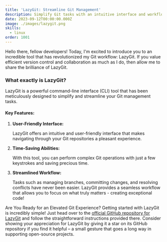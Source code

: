 ```yaml
---
title: 'LazyGit: Streamline Git Management'
description: Simplify Git tasks with an intuitive interface and workflow automation. Boost productivity and collaboration.
date: 2023-09-12T00:00:00.000Z
image: ./images/lazygit.png
skills:
  - linux
order: 1001
---
```


Hello there, fellow developers! Today, I'm excited to introduce you to an incredible tool that has revolutionized my Git workflow: LazyGit. If you value efficient version control and collaboration as much as I do, then allow me to share the brilliance of LazyGit.

### What exactly is LazyGit?

LazyGit is a powerful command-line interface (CLI) tool that has been meticulously designed to simplify and streamline your Git management tasks.

#### Key Features:

1. **User-Friendly Interface:**

   LazyGit offers an intuitive and user-friendly interface that makes navigating through your Git repositories a pleasant experience.

2. **Time-Saving Abilities:**

   With this tool, you can perform complex Git operations with just a few keystrokes and saving precious time.

3. **Streamlined Workflow:**

   Tasks such as managing branches, committing changes, and resolving conflicts have never been easier. LazyGit provides a seamless workflow that allows you to focus on what truly matters - creating exceptional code!

Are You Ready for an Elevated Git Experience?
Getting started with LazyGit is incredibly simple! Just head over to the [official GitHub repository for LazyGit](https://github.com/jesseduffield/lazygit) and follow the straightforward instructions provided there. Consider showing your appreciation for LazyGit by giving it a star on its GitHub repository if you find it helpful – a small gesture that goes a long way in supporting open-source projects.
